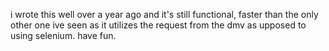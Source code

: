 i wrote this well over a year ago and it's still functional, faster than the only other one ive seen as it utilizes the request from the dmv as upposed to using selenium. have fun.
